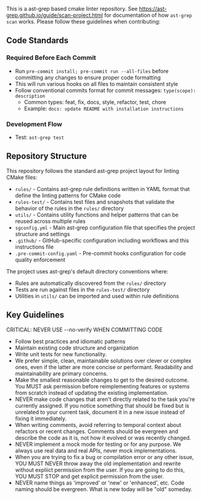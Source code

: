 This is a ast-grep based cmake linter repository. See https://ast-grep.github.io/guide/scan-project.html for documentation of how `ast-grep scan` works. Please follow these guidelines when contributing:

## Code Standards

### Required Before Each Commit
- Run `pre-commit install; pre-commit run --all-files` before committing any changes to ensure proper code formatting
- This will run various hooks on all files to maintain consistent style
- Follow conventional commits format for commit messages: `type(scope): description`
  - Common types: feat, fix, docs, style, refactor, test, chore
  - Example: `docs: update README with installation instructions`

### Development Flow
- Test: `ast-grep test`

## Repository Structure

This repository follows the standard ast-grep project layout for linting CMake files:

- `rules/` - Contains ast-grep rule definitions written in YAML format that define the linting patterns for CMake code
- `rules-test/` - Contains test files and snapshots that validate the behavior of the rules in the `rules/` directory
- `utils/` - Contains utility functions and helper patterns that can be reused across multiple rules
- `sgconfig.yml` - Main ast-grep configuration file that specifies the project structure and settings
- `.github/` - GitHub-specific configuration including workflows and this instructions file
- `.pre-commit-config.yaml` - Pre-commit hooks configuration for code quality enforcement

The project uses ast-grep's default directory conventions where:
- Rules are automatically discovered from the `rules/` directory
- Tests are run against files in the `rules-test/` directory 
- Utilities in `utils/` can be imported and used within rule definitions

## Key Guidelines
CRITICAL: NEVER USE --no-verify WHEN COMMITTING CODE

 - Follow best practices and idiomatic patterns
 - Maintain existing code structure and organization
 - Write unit tests for new functionality.
 - We prefer simple, clean, maintainable solutions over clever or complex ones, even if the latter are more concise or performant. Readability and maintainability are primary concerns.
 - Make the smallest reasonable changes to get to the desired outcome. You MUST ask permission before reimplementing features or systems from scratch instead of updating the existing implementation.
 - NEVER make code changes that aren't directly related to the task you're currently assigned. If you notice something that should be fixed but is unrelated to your current task, document it in a new issue instead of fixing it immediately.
 - When writing comments, avoid referring to temporal context about refactors or recent changes. Comments should be evergreen and describe the code as it is, not how it evolved or was recently changed.
 - NEVER implement a mock mode for testing or for any purpose. We always use real data and real APIs, never mock implementations.
 - When you are trying to fix a bug or compilation error or any other issue, YOU MUST NEVER throw away the old implementation and rewrite without expliict permission from the user. If you are going to do this, YOU MUST STOP and get explicit permission from the user.
 - NEVER name things as 'improved' or 'new' or 'enhanced', etc. Code naming should be evergreen. What is new today will be "old" someday.
